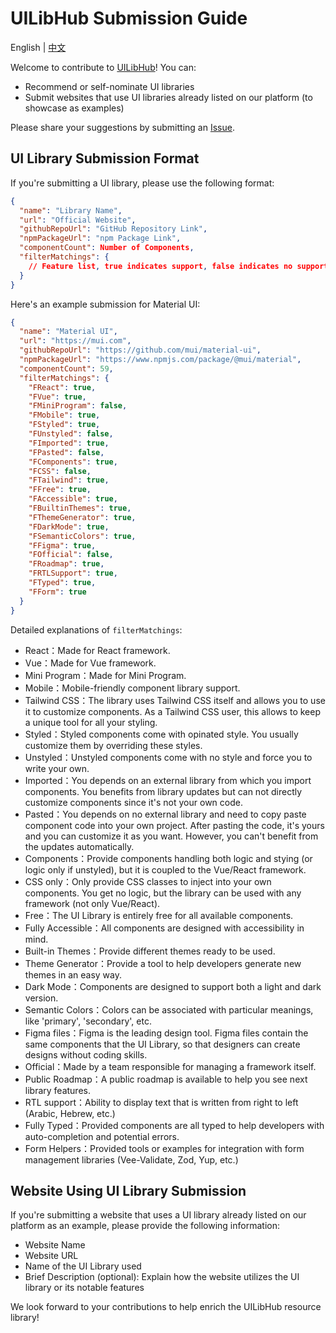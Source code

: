 # UILibHub Submission Guide

English | [中文](./submission-guide-zh.md)

Welcome to contribute to [UILibHub](https://mineor.xyz)! You can:
- Recommend or self-nominate UI libraries
- Submit websites that use UI libraries already listed on our platform (to showcase as examples)

Please share your suggestions by submitting an [Issue](https://github.com/aidevtoolkit/uilibhub/issues).

## UI Library Submission Format
If you're submitting a UI library, please use the following format:

```json
{
  "name": "Library Name",
  "url": "Official Website",
  "githubRepoUrl": "GitHub Repository Link",
  "npmPackageUrl": "npm Package Link",
  "componentCount": Number of Components,
  "filterMatchings": {
    // Feature list, true indicates support, false indicates no support
  }
}
```

Here's an example submission for Material UI:

```json
{
  "name": "Material UI",
  "url": "https://mui.com",
  "githubRepoUrl": "https://github.com/mui/material-ui",
  "npmPackageUrl": "https://www.npmjs.com/package/@mui/material",
  "componentCount": 59,
  "filterMatchings": {
    "FReact": true,
    "FVue": true,
    "FMiniProgram": false,
    "FMobile": true,
    "FStyled": true,
    "FUnstyled": false,
    "FImported": true,
    "FPasted": false,
    "FComponents": true,
    "FCSS": false,
    "FTailwind": true,
    "FFree": true,
    "FAccessible": true,
    "FBuiltinThemes": true,
    "FThemeGenerator": true,
    "FDarkMode": true,
    "FSemanticColors": true,
    "FFigma": true,
    "FOfficial": false,
    "FRoadmap": true,
    "FRTLSupport": true,
    "FTyped": true,
    "FForm": true
  }
}
```

Detailed explanations of `filterMatchings`:
- React：Made for React framework.
- Vue：Made for Vue framework.
- Mini Program：Made for Mini Program.
- Mobile：Mobile-friendly component library support.
- Tailwind CSS：The library uses Tailwind CSS itself and allows you to use it to customize components. As a Tailwind CSS user, this allows to keep a unique tool for all your styling.
- Styled：Styled components come with opinated style. You usually customize them by overriding these styles.
- Unstyled：Unstyled components come with no style and force you to write your own.
- Imported：You depends on an external library from which you import components. You benefits from library updates but can not directly customize components since it's not your own code.
- Pasted：You depends on no external library and need to copy paste component code into your own project. After pasting the code, it's yours and you can customize it as you want. However, you can't benefit from the updates automatically.
- Components：Provide components handling both logic and stying (or logic only if unstyled), but it is coupled to the Vue/React framework.
- CSS only：Only provide CSS classes to inject into your own components. You get no logic, but the library can be used with any framework (not only Vue/React).
- Free：The UI Library is entirely free for all available components.
- Fully Accessible：All components are designed with accessibility in mind.
- Built-in Themes：Provide different themes ready to be used.
- Theme Generator：Provide a tool to help developers generate new themes in an easy way.
- Dark Mode：Components are designed to support both a light and dark version.
- Semantic Colors：Colors can be associated with particular meanings, like 'primary', 'secondary', etc.
- Figma files：Figma is the leading design tool. Figma files contain the same components that the UI Library, so that designers can create designs without coding skills.
- Official：Made by a team responsible for managing a framework itself.
- Public Roadmap：A public roadmap is available to help you see next library features.
- RTL support：Ability to display text that is written from right to left (Arabic, Hebrew, etc.)
- Fully Typed：Provided components are all typed to help developers with auto-completion and potential errors.
- Form Helpers：Provided tools or examples for integration with form management libraries (Vee-Validate, Zod, Yup, etc.)

## Website Using UI Library Submission
If you're submitting a website that uses a UI library already listed on our platform as an example, please provide the following information:
- Website Name
- Website URL
- Name of the UI Library used
- Brief Description (optional): Explain how the website utilizes the UI library or its notable features

We look forward to your contributions to help enrich the UILibHub resource library!

